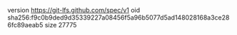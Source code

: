 version https://git-lfs.github.com/spec/v1
oid sha256:f9c0b9ded9d35339227a08456f5a96b5077d5ad148028168a3ce286fc89aeab5
size 27775
